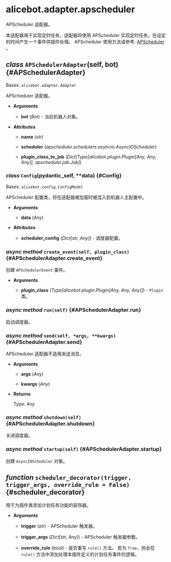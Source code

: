 # alicebot.adapter.apscheduler

APScheduler 适配器。

本适配器用于实现定时任务，适配器将使用 APScheduler 实现定时任务，在设定的时间产生一个事件供插件处理。
APScheduler 使用方法请参考: [APScheduler](https://apscheduler.readthedocs.io/) 。

## *class* `APSchedulerAdapter`(self, bot) {#APSchedulerAdapter}

Bases: `alicebot.adapter.Adapter`

APScheduler 适配器。

- **Arguments**

  - **bot** (*Bot*) - 当前机器人对象。

- **Attributes**

  - **name** (*str*)

  - **scheduler** (*apscheduler.schedulers.asyncio.AsyncIOScheduler*)

  - **plugin_class_to_job** (*Dict[Type[alicebot.plugin.Plugin[Any, Any, Any]], apscheduler.job.Job]*)

### *class* `Config`(__pydantic_self__, **data) {#Config}

Bases: `alicebot.config.ConfigModel`

APScheduler 配置类，将在适配器被加载时被混入到机器人主配置中。

- **Arguments**

  - **data** (*Any*)

- **Attributes**

  - **scheduler_config** (*Dict[str, Any]*) - 调度器配置。

### *async method* `create_event(self, plugin_class)` {#APSchedulerAdapter.create_event}

创建 `APSchedulerEvent` 事件。

- **Arguments**

  - **plugin_class** (*Type[alicebot.plugin.Plugin[Any, Any, Any]]*) - `Plugin` 类。

### *async method* `run(self)` {#APSchedulerAdapter.run}

启动调度器。

### *async method* `send(self, *args, **kwargs)` {#APSchedulerAdapter.send}

APScheduler 适配器不适用发送消息。

- **Arguments**

  - **args** (*Any*)

  - **kwargs** (*Any*)

- **Returns**

  Type: *Any*

### *async method* `shutdown(self)` {#APSchedulerAdapter.shutdown}

关闭调度器。

### *async method* `startup(self)` {#APSchedulerAdapter.startup}

创建 `AsyncIOScheduler` 对象。

## *function* `scheduler_decorator(trigger, trigger_args, override_rule = False)` {#scheduler_decorator}

用于为插件类添加计划任务功能的装饰器。

- **Arguments**

  - **trigger** (*str*) - APScheduler 触发器。

  - **trigger_args** (*Dict[str, Any]*) - APScheduler 触发器参数。

  - **override_rule** (*bool*) - 是否重写 `rule()` 方法。
  若为 `True`，则会在 `rule()` 方法中添加处理本插件定义的计划任务事件的逻辑。